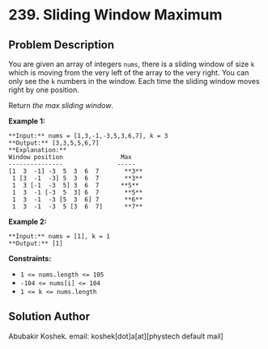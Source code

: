 # 239\. Sliding Window Maximum

## Problem Description

You are given an array of integers `nums`, there is a sliding window of size
`k` which is moving from the very left of the array to the very right. You can
only see the `k` numbers in the window. Each time the sliding window moves
right by one position.

Return _the max sliding window_.

**Example 1:**

    
    
    **Input:** nums = [1,3,-1,-3,5,3,6,7], k = 3
    **Output:** [3,3,5,5,6,7]
    **Explanation:** 
    Window position                Max
    ---------------               -----
    [1  3  -1] -3  5  3  6  7       **3**
     1 [3  -1  -3] 5  3  6  7       **3**
     1  3 [-1  -3  5] 3  6  7      **5**
     1  3  -1 [-3  5  3] 6  7       **5**
     1  3  -1  -3 [5  3  6] 7       **6**
     1  3  -1  -3  5 [3  6  7]      **7**
    

**Example 2:**

    
    
    **Input:** nums = [1], k = 1
    **Output:** [1]
    

**Constraints:**

  * `1 <= nums.length <= 105`
  * `-104 <= nums[i] <= 104`
  * `1 <= k <= nums.length`

## Solution Author

Abubakir Koshek. email: koshek[dot]a[at][phystech default mail]


